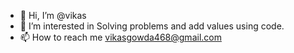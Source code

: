 - 👋 Hi, I’m @vikas 
- 👀 I’m interested in Solving problems and add values using code.
- 📫 How to reach me vikasgowda468@gmail.com

<!---
vikasBgowda/vikasBgowda is a ✨ special ✨ repository because its `README.md` (this file) appears on your GitHub profile.
You can click the Preview link to take a look at your changes.
--->
